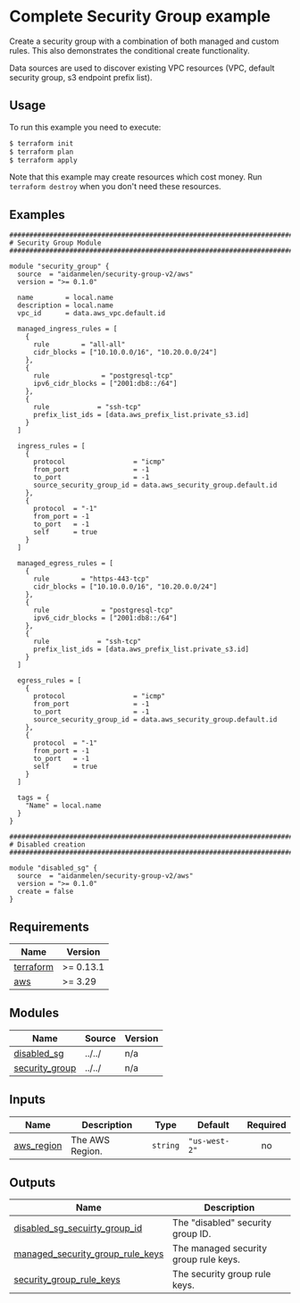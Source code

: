 # Complete Security Group example

Create a security group with a combination of both managed and custom rules. This also demonstrates the conditional create functionality.

Data sources are used to discover existing VPC resources (VPC, default security group, s3 endpoint prefix list).

## Usage

To run this example you need to execute:

```bash
$ terraform init
$ terraform plan
$ terraform apply
```

Note that this example may create resources which cost money. Run `terraform destroy` when you don't need these resources.

<!-- BEGINNING OF PRE-COMMIT-TERRAFORM DOCS HOOK -->

## Examples

```hcl
################################################################################
# Security Group Module
################################################################################

module "security_group" {
  source  = "aidanmelen/security-group-v2/aws"
  version = ">= 0.1.0"

  name        = local.name
  description = local.name
  vpc_id      = data.aws_vpc.default.id

  managed_ingress_rules = [
    {
      rule        = "all-all"
      cidr_blocks = ["10.10.0.0/16", "10.20.0.0/24"]
    },
    {
      rule             = "postgresql-tcp"
      ipv6_cidr_blocks = ["2001:db8::/64"]
    },
    {
      rule            = "ssh-tcp"
      prefix_list_ids = [data.aws_prefix_list.private_s3.id]
    }
  ]

  ingress_rules = [
    {
      protocol                 = "icmp"
      from_port                = -1
      to_port                  = -1
      source_security_group_id = data.aws_security_group.default.id
    },
    {
      protocol  = "-1"
      from_port = -1
      to_port   = -1
      self      = true
    }
  ]

  managed_egress_rules = [
    {
      rule        = "https-443-tcp"
      cidr_blocks = ["10.10.0.0/16", "10.20.0.0/24"]
    },
    {
      rule             = "postgresql-tcp"
      ipv6_cidr_blocks = ["2001:db8::/64"]
    },
    {
      rule            = "ssh-tcp"
      prefix_list_ids = [data.aws_prefix_list.private_s3.id]
    }
  ]

  egress_rules = [
    {
      protocol                 = "icmp"
      from_port                = -1
      to_port                  = -1
      source_security_group_id = data.aws_security_group.default.id
    },
    {
      protocol  = "-1"
      from_port = -1
      to_port   = -1
      self      = true
    }
  ]

  tags = {
    "Name" = local.name
  }
}

################################################################################
# Disabled creation
################################################################################

module "disabled_sg" {
  source  = "aidanmelen/security-group-v2/aws"
  version = ">= 0.1.0"
  create = false
}
```

## Requirements

| Name | Version |
|------|---------|
| <a name="requirement_terraform"></a> [terraform](#requirement\_terraform) | >= 0.13.1 |
| <a name="requirement_aws"></a> [aws](#requirement\_aws) | >= 3.29 |
## Modules

| Name | Source | Version |
|------|--------|---------|
| <a name="module_disabled_sg"></a> [disabled\_sg](#module\_disabled\_sg) | ../../ | n/a |
| <a name="module_security_group"></a> [security\_group](#module\_security\_group) | ../../ | n/a |
## Inputs

| Name | Description | Type | Default | Required |
|------|-------------|------|---------|:--------:|
| <a name="input_aws_region"></a> [aws\_region](#input\_aws\_region) | The AWS Region. | `string` | `"us-west-2"` | no |
## Outputs

| Name | Description |
|------|-------------|
| <a name="output_disabled_sg_secuirty_group_id"></a> [disabled\_sg\_secuirty\_group\_id](#output\_disabled\_sg\_secuirty\_group\_id) | The "disabled" security group ID. |
| <a name="output_managed_security_group_rule_keys"></a> [managed\_security\_group\_rule\_keys](#output\_managed\_security\_group\_rule\_keys) | The managed security group rule keys. |
| <a name="output_security_group_rule_keys"></a> [security\_group\_rule\_keys](#output\_security\_group\_rule\_keys) | The security group rule keys. |
<!-- END OF PRE-COMMIT-TERRAFORM DOCS HOOK -->
